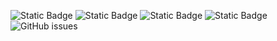 ![Static Badge](https://img.shields.io/badge/blacklists-60-000000) ![Static Badge](https://img.shields.io/badge/blacklisted-3122063-cc0000) ![Static Badge](https://img.shields.io/badge/whitelisted-2244-00CC00) ![Static Badge](https://img.shields.io/badge/streaming_blacklist-28107-000000) ![GitHub issues](https://img.shields.io/github/issues/fabriziosalmi/blacklists)
